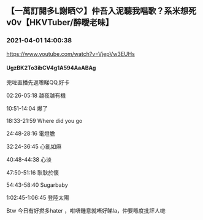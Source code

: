 ## 【一萬訂閱多L謝晒♡】仲吾入泥聽我唱歌？系米想死v0v【HKVTuber/醉曖老味】
### 2021-04-01 14:00:38
https://www.youtube.com/watch?v=VjepVw3EUHs
#### UgzBK2To3ibCV4g1A594AaABAg
完咗直播先返嚟睇QQ,好卡

02:26-05:18 越夜越有機

10:51-14:04  爆了

18:33-21:59 Where did you go

24:48-28:16 電燈膽

32:24-36:45 心亂如麻

40:48-44:38 心淡

47:50-51:16 耿耿於懷

54:43-58:40 Sugarbaby

1:02:45-1:06:45 登陸太陽

Btw 今日有好撚多hater ，咁唔鍾意就唔好睇la，仲要喺度批評人哋

